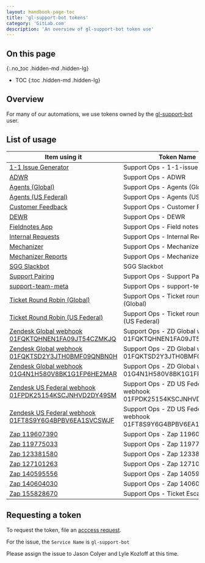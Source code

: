 ```yaml
---
layout: handbook-page-toc
title: 'gl-support-bot tokens'
category: 'GitLab.com'
description: 'An overview of gl-support-bot token use'
---
```


## On this page
{:.no_toc .hidden-md .hidden-lg}

- TOC
{:toc .hidden-md .hidden-lg}

## Overview

For many of our automations, we use tokens owned by the
[gl-support-bot](https://gitlab.com/gl-support-bot) user.

## List of usage

| Item using it | Token Name |
|---------------|------------|
| [1-1 Issue Generator](https://ops.gitlab.net/gitlab-com/support/1-1-issue-generator) | Support Ops - 1-1-issue-generator |
| [ADWR](https://ops.gitlab.net/gitlab-com/support/adwr) | Support Ops - ADWR |
| [Agents (Global)](https://ops.gitlab.net/gitlab-com/support/zendesk-global/agents) | Support Ops - Agents (Global) |
| [Agents (US Federal)](https://ops.gitlab.net/gitlab-com/support/zendesk-us-federal/agent-signatures) | Support Ops - Agents (US Federal) |
| [Customer Feedback](https://gitlab.com/gitlab-com/support/feedback) | Support Ops - Customer Feedback |
| [DEWR](https://gitlab.com/gitlab-com/support/toolbox/dewr) | Support Ops - DEWR |
| [Fieldnotes App](https://gitlab.com/gitlab-com/support/support-ops/zendesk-global/zendesk-apps/fieldnotes-app) | Support Ops - Field notes app |
| [Internal Requests](https://gitlab.com/gitlab-com/support/internal-requests) | Support Ops - Internal Requests |
| [Mechanizer](https://gitlab.com/gitlab-com/support/toolbox/mechanizer) | Support Ops - Mechanizer |
| [Mechanizer Reports](https://gitlab.com/gitlab-com/support/toolbox/mechanizer-reports) | Support Ops - Mechanizer Reports |
| [SGG Slackbot](https://ops.gitlab.net/gitlab-com/support/other-software/sgg-slackbot) | SGG Slackbot |
| [Support Pairing](https://gitlab.com/gitlab-com/support/support-pairing) | Support Ops - Support Pairing |
| [support-team-meta](https://gitlab.com/gitlab-com/support/support-team-meta) | Support Ops - support-team-meta |
| [Ticket Round Robin (Global)](https://ops.gitlab.net/gitlab-com/support/zendesk-global/ticket-round-robin) | Support Ops - Ticket round robin (Global) |
| [Ticket Round Robin (US Federal)](https://ops.gitlab.net/gitlab-com/support/zendesk-us-federal/ticket-round-robin) | Support Ops - Ticket round robin (US Federal) |
| [Zendesk Global webhook 01FQKTQHNEN1FA09JT54CZMKJQ](https://gitlab.zendesk.com/admin/apps-integrations/webhooks/webhooks/01FQKTQHNEN1FA09JT54CZMKJQ/details) | Support Ops - ZD Global webhook 01FQKTQHNEN1FA09JT54CZMKJQ |
| [Zendesk Global webhook 01FQKTSD2Y3JTH0BMF09QNBN0H](https://gitlab.zendesk.com/admin/apps-integrations/webhooks/webhooks/01FQKTSD2Y3JTH0BMF09QNBN0H/details) | Support Ops - ZD Global webhook 01FQKTSD2Y3JTH0BMF09QNBN0H |
| [Zendesk Global webhook 01G4N1H580V8BK1G1FP6HE2MAR](https://gitlab.zendesk.com/admin/apps-integrations/webhooks/webhooks/01G4N1H580V8BK1G1FP6HE2MAR/details) | Support Ops - ZD Global webhook 01G4N1H580V8BK1G1FP6HE2MAR |
| [Zendesk US Federal webhook 01FPDK25154KSCJNHVD2DY49SM](https://gitlab-federal-support.zendesk.com/admin/apps-integrations/webhooks/webhooks/01FPDK25154KSCJNHVD2DY49SM/details) | Support Ops - ZD US Federal webhook 01FPDK25154KSCJNHVD2DY49SM |
| [Zendesk US Federal webhook 01FT8S9Y6G4BPBV6EA1SVCSWJF](https://gitlab-federal-support.zendesk.com/admin/apps-integrations/webhooks/webhooks/01FT8S9Y6G4BPBV6EA1SVCSWJF/details) | Support Ops - ZD US Federal webhook 01FT8S9Y6G4BPBV6EA1SVCSWJF |
| [Zap 119607390](https://zapier.com/editor/119607390/published) | Support Ops - Zap 119607390 |
| [Zap 119775033](https://zapier.com/editor/119775033/published) | Support Ops - Zap 119775033 |
| [Zap 123381580](https://zapier.com/editor/123381580/published) | Support Ops - Zap 123381580 |
| [Zap 127101263](https://zapier.com/editor/127101263/published) | Support Ops - Zap 127101263 |
| [Zap 140595556](https://zapier.com/editor/140595556/published) | Support Ops - Zap 140595556 |
| [Zap 140604030](https://zapier.com/editor/140604030/published) | Support Ops - Zap 140604030 |
| [Zap 155828670](https://zapier.com/editor/155828670/published) | Support Ops - Ticket Escalations |

## Requesting a token

To request the token, file an
[acccess request](https://gitlab.com/gitlab-com/team-member-epics/access-requests/-/issues/new?issuable_template=API_Token_Request).

For the issue, the `Service Name` is `gl-support-bot`

Please assign the issue to Jason Colyer and Lyle Kozloff at this time.
